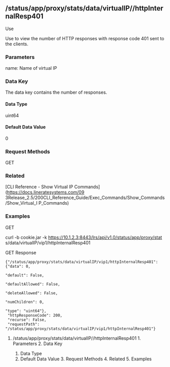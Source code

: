 ## /status/app/proxy/stats/data/virtualIP/<name>/httpInternalResp401

Use

Use to view the number of HTTP responses with response code 401 sent to the
clients.

### Parameters

name: Name of virtual IP

### Data Key

The data key contains the number of responses.

#### Data Type

uint64

#### Default Data Value

0

### Request Methods

GET

### Related

[CLI Reference - Show Virtual IP Commands](https://docs.lineratesystems.com/09
3Release_2.5/200CLI_Reference_Guide/Exec_Commands/Show_Commands/Show_Virtual_I
P_Commands)

### Examples

GET

curl -b cookie.jar -k https://10.1.2.3:8443/lrs/api/v1.0/status/app/proxy/stat
s/data/virtualIP/vip1/httpInternalResp401

GET Response

    
    {"/status/app/proxy/stats/data/virtualIP/vip1/httpInternalResp401": {"data": 0,
                                                                            "default": False,
                                                                            "defaultAllowed": False,
                                                                            "deleteAllowed": False,
                                                                            "numChildren": 0,
                                                                            "type": "uint64"},
     "httpResponseCode": 200,
     "recurse": False,
     "requestPath": "/status/app/proxy/stats/data/virtualIP/vip1/httpInternalResp401"}
    

  1. /status/app/proxy/stats/data/virtualIP/<name>/httpInternalResp401
    1. Parameters
    2. Data Key
      1. Data Type
      2. Default Data Value
    3. Request Methods
    4. Related
    5. Examples


